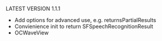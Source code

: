 LATEST VERSION
1.1.1

* Add options for advanced use, e.g. returnsPartialResults
* Convienience init to return SFSpeechRecognitionResult
* OCWaveView

